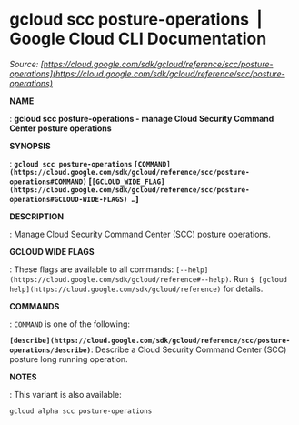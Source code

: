 # gcloud scc posture-operations  |  Google Cloud CLI Documentation

*Source: [https://cloud.google.com/sdk/gcloud/reference/scc/posture-operations](https://cloud.google.com/sdk/gcloud/reference/scc/posture-operations)*

**NAME**

: **gcloud scc posture-operations - manage Cloud Security Command Center posture operations**

**SYNOPSIS**

: **`gcloud scc posture-operations` `[COMMAND](https://cloud.google.com/sdk/gcloud/reference/scc/posture-operations#COMMAND)` [`[GCLOUD_WIDE_FLAG](https://cloud.google.com/sdk/gcloud/reference/scc/posture-operations#GCLOUD-WIDE-FLAGS) …`]**

**DESCRIPTION**

: Manage Cloud Security Command Center (SCC) posture operations.

**GCLOUD WIDE FLAGS**

: These flags are available to all commands: `[--help](https://cloud.google.com/sdk/gcloud/reference#--help)`.
Run `$ [gcloud help](https://cloud.google.com/sdk/gcloud/reference)` for details.

**COMMANDS**

: ``COMMAND`` is one of the following:

**`[describe](https://cloud.google.com/sdk/gcloud/reference/scc/posture-operations/describe)`**:
Describe a Cloud Security Command Center (SCC) posture long running operation.

**NOTES**

: This variant is also available:

```
gcloud alpha scc posture-operations
```